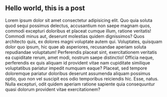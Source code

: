 ## Hello world, this is a post

Lorem ipsum dolor sit amet consectetur adipisicing elit. Quo quia soluta quod sequi possimus delectus, accusantium non saepe magnam quos, commodi excepturi doloribus et placeat cumque illum, ratione veritatis! Commodi minus aut, deserunt molestias quidem dignissimos? Quos architecto quis, ex dolores magni voluptate autem qui. Voluptates, quisquam dolor quo ipsum, hic quae ab asperiores, recusandae aperiam soluta repudiandae voluptatum! Perferendis placeat sint, exercitationem veritatis ea cupiditate rerum, amet modi, nostrum saepe distinctio! Officia neque, perferendis ex quis aliquam id provident vitae nam cupiditate similique voluptatibus pariatur impedit numquam eaque? Placeat, sed tempore doloremque pariatur doloribus deserunt assumenda aliquam possimus optio, quo non vel suscipit eos odio temporibus reiciendis hic. Esse, natus. Nulla excepturi, odit quidem aperiam ratione sapiente quia consequuntur quasi dolorum provident vitae exercitationem?